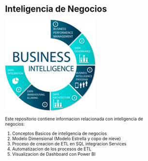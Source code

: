 # Inteligencia de Negocios 

![Imagen BI](./img/imagenbi.png)


Este repositorio contiene informacion relacionada con inteligencia de negocios:

1. Conceptos Basicos de inteligencia de negocios 
1. Modelo Dimensional (Modelo Estrella y copo de nieve)
1. Proceso de creacion de ETL en SQL integracion Services
1. Automatizacion de los procesos de ETL
1. Visualizacion de Dashboard con Power BI


